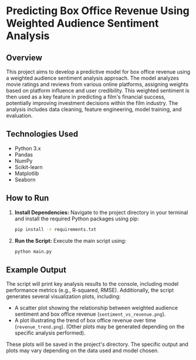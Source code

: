 # Predicting Box Office Revenue Using Weighted Audience Sentiment Analysis

## Overview

This project aims to develop a predictive model for box office revenue using a weighted audience sentiment analysis approach.  The model analyzes movie ratings and reviews from various online platforms, assigning weights based on platform influence and user credibility.  This weighted sentiment is then used as a key feature in predicting a film's financial success, potentially improving investment decisions within the film industry.  The analysis includes data cleaning, feature engineering, model training, and evaluation.

## Technologies Used

* Python 3.x
* Pandas
* NumPy
* Scikit-learn
* Matplotlib
* Seaborn

## How to Run

1. **Install Dependencies:**  Navigate to the project directory in your terminal and install the required Python packages using pip:

   ```bash
   pip install -r requirements.txt
   ```

2. **Run the Script:** Execute the main script using:

   ```bash
   python main.py
   ```

## Example Output

The script will print key analysis results to the console, including model performance metrics (e.g., R-squared, RMSE). Additionally, the script generates several visualization plots, including:

* A scatter plot showing the relationship between weighted audience sentiment and box office revenue (`sentiment_vs_revenue.png`).
* A plot illustrating the trend of box office revenue over time (`revenue_trend.png`).  (Other plots may be generated depending on the specific analysis performed).

These plots will be saved in the project's directory.  The specific output and plots may vary depending on the data used and model chosen.